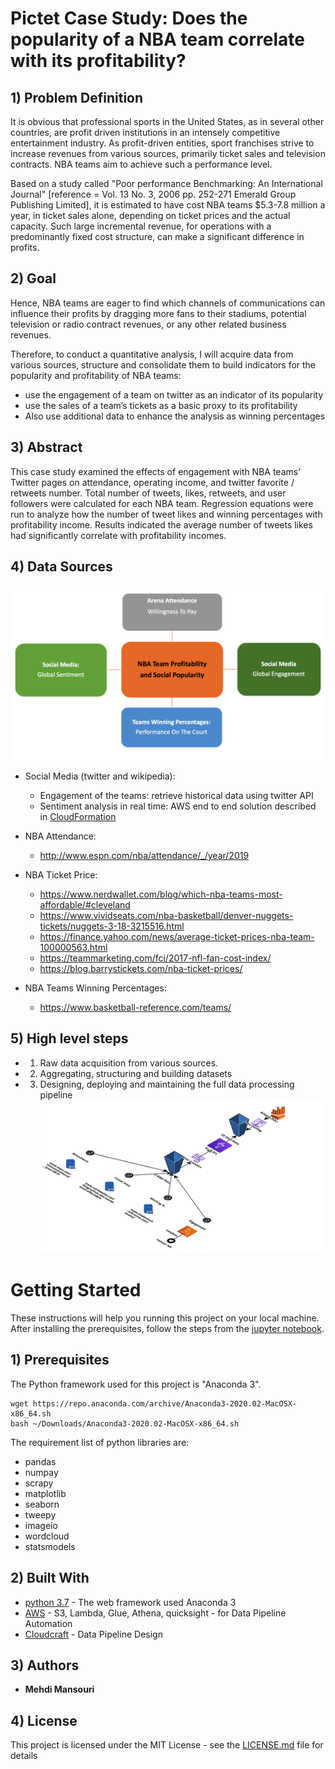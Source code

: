 # Pictet Case Study: Does the popularity of a NBA team correlate with its profitability?

## 1) Problem Definition
It is obvious that professional sports in the United States, as in several other countries, are profit driven institutions in an intensely competitive entertainment industry.
As profit-driven entities, sport franchises strive to increase revenues from various
sources, primarily ticket sales and television contracts. NBA teams aim to achieve such a performance level.

Based on a study  called "Poor performance Benchmarking: An International Journal" [reference = Vol. 13 No. 3, 2006 pp. 252-271 Emerald Group Publishing Limited], it is estimated to have cost NBA teams $5.3-7.8 million a year, in ticket sales alone, depending on ticket prices and the actual capacity. Such large
incremental revenue, for operations with a predominantly fixed cost structure, can
make a significant difference in profits.

## 2) Goal

Hence, NBA teams are eager to find which channels of communications can influence their profits by dragging more fans to their stadiums, potential television or radio contract revenues, or any other related business revenues.

Therefore, to conduct a quantitative analysis, I will acquire data from various sources, structure and consolidate them to build indicators for the popularity and profitability of NBA teams:
- use the engagement of a team on twitter as an indicator of its popularity
- use the sales of a team’s tickets as a basic proxy to its profitability
- Also use additional data to enhance the analysis as winning percentages

## 3) Abstract
This case study examined the effects of engagement with NBA teams’ Twitter pages on attendance, operating income, and twitter favorite / retweets number. Total number of tweets, likes, retweets, and user followers were
calculated for each NBA team.
Regression equations were run to analyze how the number of tweet likes and winning percentages with profitability income. Results indicated the average number of tweets likes had significantly correlate with 
profitability incomes.

## 4) Data Sources
![](pictures/data_sources.png)
- Social Media (twitter and wikipedia):
    - Engagement of the teams: retrieve historical data using twitter API
    - Sentiment analysis in real time: AWS end to end solution described in [CloudFormation](src/aws/twitter_real_time_streaming_cloudformation.yaml)
    
- NBA Attendance:
    - http://www.espn.com/nba/attendance/_/year/2019
    
- NBA Ticket Price:
    - https://www.nerdwallet.com/blog/which-nba-teams-most-affordable/#cleveland
    - https://www.vividseats.com/nba-basketball/denver-nuggets-tickets/nuggets-3-18-3215516.html
    - https://finance.yahoo.com/news/average-ticket-prices-nba-team-100000563.html
    - https://teammarketing.com/fci/2017-nfl-fan-cost-index/
    - https://blog.barrystickets.com/nba-ticket-prices/
    
- NBA Teams Winning Percentages:
    - https://www.basketball-reference.com/teams/

## 5) High level steps
- 1) Raw data acquisition from various sources.
- 2) Aggregating, structuring and building datasets 
- 3) Designing, deploying and maintaining the full data processing pipeline
![](pictures/data_pipeline_design.jpg)

# Getting Started

These instructions will help you running this project on your local machine. After installing the prerequisites, follow the steps from the [jupyter notebook](Popularity%20of%20NBA%20teams.ipynb).

## 1) Prerequisites

The Python framework used for this project is "Anaconda 3". 
```
wget https://repo.anaconda.com/archive/Anaconda3-2020.02-MacOSX-x86_64.sh
bash ~/Downloads/Anaconda3-2020.02-MacOSX-x86_64.sh
```
The requirement list of python libraries are:
- pandas
- numpay
- scrapy
- matplotlib
- seaborn
- tweepy
- imageio
- wordcloud
- statsmodels

## 2) Built With

* [python 3.7](https://www.anaconda.com/distribution/) - The web framework used Anaconda 3
* [AWS](https://aws.amazon.com/) - S3, Lambda, Glue, Athena, quicksight -  for Data Pipeline Automation
* [Cloudcraft](https://app.cloudcraft.co/) - Data Pipeline Design

## 3) Authors

* **Mehdi Mansouri**

## 4) License

This project is licensed under the MIT License - see the [LICENSE.md](LICENSE.md) file for details

